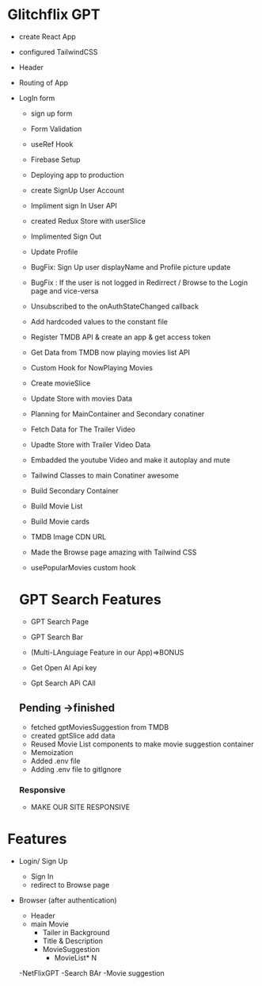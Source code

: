 
# Glitchflix GPT

- create React App
- configured TailwindCSS
 - Header
  - Routing of App

 - LogIn form
   - sign up form
   - Form Validation
   - useRef Hook
   - Firebase  Setup
   - Deploying app to production
   - create SignUp User Account 
   - Impliment sign In User API
   - created Redux Store with userSlice
   - Implimented Sign Out
   - Update Profile
   - BugFix: Sign Up user displayName and Profile picture update
   - BugFix : If the user is not logged in Redirrect / Browse to the Login page and vice-versa
   - Unsubscribed to the onAuthStateChanged callback
   - Add hardcoded values to the constant file
   - Register TMDB API & create an app & get access token 
   - Get Data from TMDB now playing movies list API
   - Custom Hook for NowPlaying Movies
   - Create movieSlice
   - Update Store with movies Data
   - Planning for MainContainer and Secondary conatiner
   - Fetch Data for The Trailer Video
   - Upadte Store with Trailer Video Data
   - Embadded the youtube Video and make it autoplay and mute
   - Tailwind Classes to main Conatiner awesome
   
   - Build  Secondary Container
   - Build Movie List
   - Build Movie cards
   - TMDB Image CDN URL
   - Made the Browse page amazing with Tailwind CSS
   - usePopularMovies custom hook

   # GPT Search Features
   - GPT Search Page
   - GPT Search Bar
   - (Multi-LAnguiage Feature in our App)=>BONUS

   - Get Open AI Api key
   - Gpt Search APi CAll

   ## Pending ->finished
   - fetched gptMoviesSuggestion from TMDB
   - created gptSlice add data
   - Reused Movie List components to make movie suggestion container
   - Memoization
   - Added .env file 
   - Adding .env file to gitIgnore 
   
   ### Responsive
   - MAKE OUR SITE RESPONSIVE

   

   
    
   


# Features
- Login/ Sign Up
    - Sign In
    - redirect to Browse page
 - Browser (after authentication)
     - Header
     - main Movie
        - Tailer in Background
        - Title & Description
        - MovieSuggestion
            - MovieList* N


   -NetFlixGPT
     -Search BAr
     -Movie suggestion

